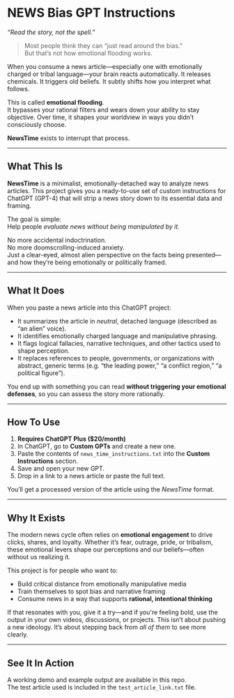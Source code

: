 # NEWS Bias GPT Instructions

*“Read the story, not the spell.”*

> Most people think they can “just read around the bias.”  
> But that’s not how emotional flooding works.

When you consume a news article—especially one with emotionally charged or tribal language—your brain reacts automatically. It releases chemicals. It triggers old beliefs. It subtly shifts how you interpret what follows.

This is called **emotional flooding**.  
It bypasses your rational filters and wears down your ability to stay objective. Over time, it shapes your worldview in ways you didn’t consciously choose.

**NewsTime** exists to interrupt that process.

---

## What This Is

**NewsTime** is a minimalist, emotionally-detached way to analyze news articles. This project gives you a ready-to-use set of custom instructions for ChatGPT (GPT-4) that will strip a news story down to its essential data and framing.

The goal is simple:  
Help people *evaluate news without being manipulated by it.*

No more accidental indoctrination.  
No more doomscrolling-induced anxiety.  
Just a clear-eyed, almost alien perspective on the facts being presented—and how they’re being emotionally or politically framed.

---

## What It Does

When you paste a news article into this ChatGPT project:

- It summarizes the article in *neutral*, detached language (described as “an alien” voice).
- It identifies emotionally charged language and manipulative phrasing.
- It flags logical fallacies, narrative techniques, and other tactics used to shape perception.
- It replaces references to people, governments, or organizations with abstract, generic terms (e.g. “the leading power,” “a conflict region,” “a political figure”).

You end up with something you can read **without triggering your emotional defenses**, so you can assess the story more rationally.

---

## How To Use

1. **Requires ChatGPT Plus ($20/month)**
2. In ChatGPT, go to **Custom GPTs** and create a new one.
3. Paste the contents of `news_time_instructions.txt` into the **Custom Instructions** section.
4. Save and open your new GPT.
5. Drop in a link to a news article or paste the full text.

You’ll get a processed version of the article using the *NewsTime* format.

---

## Why It Exists

The modern news cycle often relies on **emotional engagement** to drive clicks, shares, and loyalty. Whether it’s fear, outrage, pride, or tribalism, these emotional levers shape our perceptions and our beliefs—often without us realizing it.

This project is for people who want to:

- Build critical distance from emotionally manipulative media
- Train themselves to spot bias and narrative framing
- Consume news in a way that supports **rational, intentional thinking**

If that resonates with you, give it a try—and if you're feeling bold, use the output in your own videos, discussions, or projects. This isn’t about pushing a new ideology. It’s about stepping back from *all of them* to see more clearly.

---

## See It In Action

A working demo and example output are available in this repo.  
The test article used is included in the `test_article_link.txt` file.
